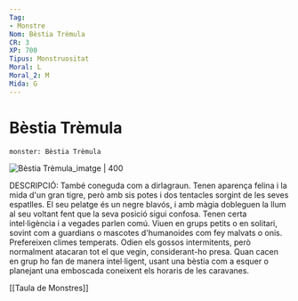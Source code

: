 ```yaml
---
Tag:
- Monstre
Nom: Bèstia Trèmula
CR: 3
XP: 700
Tipus: Monstruositat
Moral: L
Moral_2: M
Mida: G
---
```

# Bèstia Trèmula

```statblock
monster: Bèstia Trèmula
```

![Bèstia Trèmula_imatge | 400](https://static.wikia.nocookie.net/forgottenrealms/images/3/36/Monster_Manual_5e_-_Displacer_Beast_-_p81.jpg/revision/latest?cb=20141111125051)

DESCRIPCIÓ: 
També coneguda com a dirlagraun. Tenen aparença felina i la mida d'un gran tigre, però amb sis potes i dos tentacles sorgint de les seves espatlles. El seu pelatge és un negre blavós, i amb màgia dobleguen la llum al seu voltant fent que la seva posició sigui confosa. Tenen certa intel·ligència i a vegades parlen comú. Viuen en grups petits o en solitari, sovint com a guardians o mascotes d'humanoides com fey malvats o onis. Prefereixen climes temperats. Odien els gossos intermitents, però normalment atacaran tot el que vegin, considerant-ho presa. Quan cacen en grup ho fan de manera intel·ligent, usant una bèstia com a esquer o planejant una emboscada coneixent els horaris de les caravanes.

[[Taula de Monstres]]